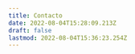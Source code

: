 ```yaml
---
title: Contacto
date: 2022-08-04T15:28:09.213Z
draft: false
lastmod: 2022-08-04T15:36:23.254Z
---
```


